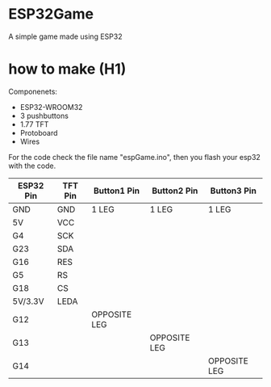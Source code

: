 # ESP32Game
A simple game made using ESP32



# how to make (H1)
Componenets:
- ESP32-WROOM32
- 3 pushbuttons
- 1.77 TFT
- Protoboard
- Wires

For the code check the file name "espGame.ino", then you flash your esp32 with the code.

| ESP32 Pin  | TFT Pin  | Button1 Pin   | Button2 Pin   | Button3 Pin   |
|------------|----------|---------------|---------------|---------------|
| GND        | GND      | 1 LEG         | 1 LEG         | 1 LEG         |
| 5V         | VCC      |               |               |               |
| G4         | SCK      |               |               |               |
| G23        | SDA      |               |               |               |
| G16        | RES      |               |               |               |
| G5         | RS       |               |               |               |
| G18        | CS       |               |               |               |
| 5V/3.3V    | LEDA     |               |               |               |
| G12        |          | OPPOSITE LEG  |               |               |
| G13        |          |               | OPPOSITE LEG  |               |
| G14        |          |               |               | OPPOSITE LEG  |
